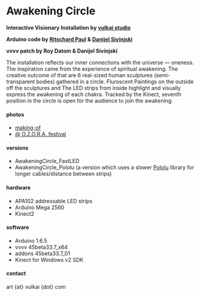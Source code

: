 ﻿# Awakening Circle

**Interactive Visionary Installation by [vulkai studio](http://www.vulkai.com)**

**Arduino code by [Ritschard Paul](https://github.com/ritschard) & [Danijel Sivinjski](https://github.com/sivinjski)**

**vvvv patch by Roy Datom & Danijel Sivinjski**

The installation reflects our inner connections with the universe — oneness. The inspiration came from the experience of spiritual awakening. The creative outcome of that are 6 real-sized human sculptures (semi-transparent bodies) gathered in a circle. Fluroscent Paintings on the outside off the sculptures and The LED strips from inside highlight and visually express the awakening of each chakra. Tracked by the Kinect, seventh position in the circle is open for the audience to join the awakening.

#### photos
* [making-of](https://www.flickr.com/photos/vulkai/albums/72157655132420851)
* [@ O.Z.O.R.A. festival](https://www.flickr.com/photos/vulkai/sets/72157657067596738)

#### versions
* AwakeningCircle_FastLED
* AwakeningCircle_Pololu (a version which uses a slower [Pololu](https://github.com/pololu/apa102-arduino) library for longer cables/distance between strips)

#### hardware
* APA102 addressable LED strips
* Arduino Mega 2560
* Kinect2

#### software
* Arduino 1.6.5 
* vvvv 45beta33.7_x64
* addons 45beta33.7_01
* Kinect for Windows v2 SDK

#### contact
art {at} vulkai {dot} com
